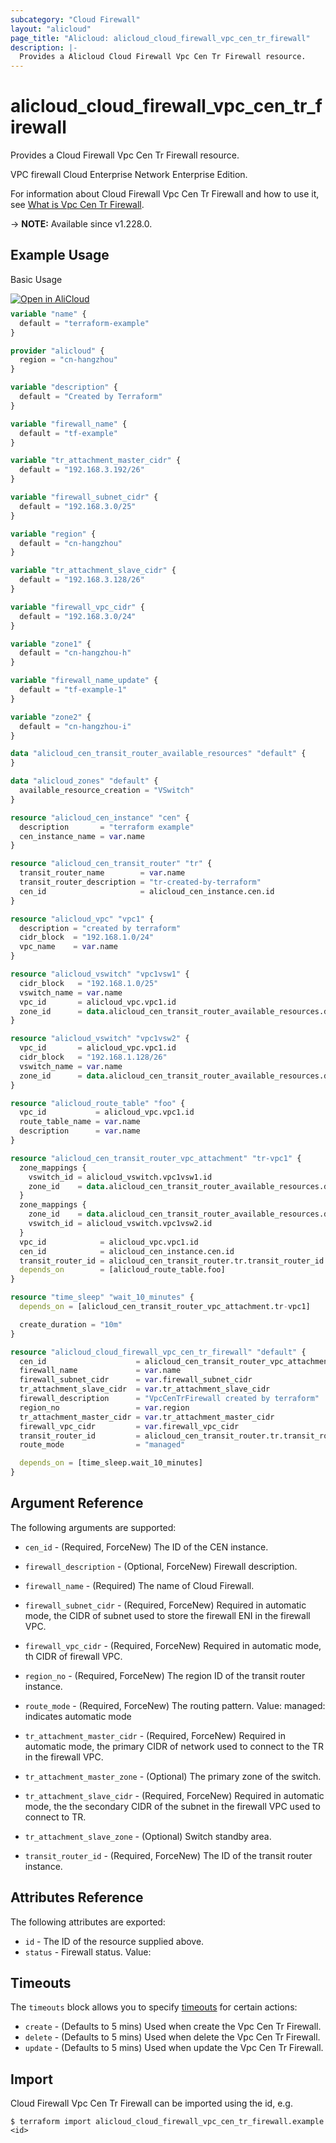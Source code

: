 ```yaml
---
subcategory: "Cloud Firewall"
layout: "alicloud"
page_title: "Alicloud: alicloud_cloud_firewall_vpc_cen_tr_firewall"
description: |-
  Provides a Alicloud Cloud Firewall Vpc Cen Tr Firewall resource.
---
```


# alicloud_cloud_firewall_vpc_cen_tr_firewall

Provides a Cloud Firewall Vpc Cen Tr Firewall resource.

VPC firewall Cloud Enterprise Network Enterprise Edition.

For information about Cloud Firewall Vpc Cen Tr Firewall and how to use it, see [What is Vpc Cen Tr Firewall](https://www.alibabacloud.com/help/en/).

-> **NOTE:** Available since v1.228.0.

## Example Usage

Basic Usage

<div style="display: block;margin-bottom: 40px;"><div class="oics-button" style="float: right;position: absolute;margin-bottom: 10px;">
  <a href="https://api.aliyun.com/terraform?resource=alicloud_cloud_firewall_vpc_cen_tr_firewall&exampleId=37a1e48f-5e2b-3aa6-5c58-4d9edb62f71ef8f83c50&activeTab=example&spm=docs.r.cloud_firewall_vpc_cen_tr_firewall.0.37a1e48f5e&intl_lang=EN_US" target="_blank">
    <img alt="Open in AliCloud" src="https://img.alicdn.com/imgextra/i1/O1CN01hjjqXv1uYUlY56FyX_!!6000000006049-55-tps-254-36.svg" style="max-height: 44px; max-width: 100%;">
  </a>
</div></div>

```terraform
variable "name" {
  default = "terraform-example"
}

provider "alicloud" {
  region = "cn-hangzhou"
}

variable "description" {
  default = "Created by Terraform"
}

variable "firewall_name" {
  default = "tf-example"
}

variable "tr_attachment_master_cidr" {
  default = "192.168.3.192/26"
}

variable "firewall_subnet_cidr" {
  default = "192.168.3.0/25"
}

variable "region" {
  default = "cn-hangzhou"
}

variable "tr_attachment_slave_cidr" {
  default = "192.168.3.128/26"
}

variable "firewall_vpc_cidr" {
  default = "192.168.3.0/24"
}

variable "zone1" {
  default = "cn-hangzhou-h"
}

variable "firewall_name_update" {
  default = "tf-example-1"
}

variable "zone2" {
  default = "cn-hangzhou-i"
}

data "alicloud_cen_transit_router_available_resources" "default" {
}

data "alicloud_zones" "default" {
  available_resource_creation = "VSwitch"
}

resource "alicloud_cen_instance" "cen" {
  description       = "terraform example"
  cen_instance_name = var.name
}

resource "alicloud_cen_transit_router" "tr" {
  transit_router_name        = var.name
  transit_router_description = "tr-created-by-terraform"
  cen_id                     = alicloud_cen_instance.cen.id
}

resource "alicloud_vpc" "vpc1" {
  description = "created by terraform"
  cidr_block  = "192.168.1.0/24"
  vpc_name    = var.name
}

resource "alicloud_vswitch" "vpc1vsw1" {
  cidr_block   = "192.168.1.0/25"
  vswitch_name = var.name
  vpc_id       = alicloud_vpc.vpc1.id
  zone_id      = data.alicloud_cen_transit_router_available_resources.default.resources[0].master_zones[1]
}

resource "alicloud_vswitch" "vpc1vsw2" {
  vpc_id       = alicloud_vpc.vpc1.id
  cidr_block   = "192.168.1.128/26"
  vswitch_name = var.name
  zone_id      = data.alicloud_cen_transit_router_available_resources.default.resources[0].master_zones[2]
}

resource "alicloud_route_table" "foo" {
  vpc_id           = alicloud_vpc.vpc1.id
  route_table_name = var.name
  description      = var.name
}

resource "alicloud_cen_transit_router_vpc_attachment" "tr-vpc1" {
  zone_mappings {
    vswitch_id = alicloud_vswitch.vpc1vsw1.id
    zone_id    = data.alicloud_cen_transit_router_available_resources.default.resources[0].master_zones[1]
  }
  zone_mappings {
    zone_id    = data.alicloud_cen_transit_router_available_resources.default.resources[0].master_zones[2]
    vswitch_id = alicloud_vswitch.vpc1vsw2.id
  }
  vpc_id            = alicloud_vpc.vpc1.id
  cen_id            = alicloud_cen_instance.cen.id
  transit_router_id = alicloud_cen_transit_router.tr.transit_router_id
  depends_on        = [alicloud_route_table.foo]
}

resource "time_sleep" "wait_10_minutes" {
  depends_on = [alicloud_cen_transit_router_vpc_attachment.tr-vpc1]

  create_duration = "10m"
}

resource "alicloud_cloud_firewall_vpc_cen_tr_firewall" "default" {
  cen_id                    = alicloud_cen_transit_router_vpc_attachment.tr-vpc1.cen_id
  firewall_name             = var.name
  firewall_subnet_cidr      = var.firewall_subnet_cidr
  tr_attachment_slave_cidr  = var.tr_attachment_slave_cidr
  firewall_description      = "VpcCenTrFirewall created by terraform"
  region_no                 = var.region
  tr_attachment_master_cidr = var.tr_attachment_master_cidr
  firewall_vpc_cidr         = var.firewall_vpc_cidr
  transit_router_id         = alicloud_cen_transit_router.tr.transit_router_id
  route_mode                = "managed"

  depends_on = [time_sleep.wait_10_minutes]
}
```

## Argument Reference

The following arguments are supported:
* `cen_id` - (Required, ForceNew) The ID of the CEN instance.
* `firewall_description` - (Optional, ForceNew) Firewall description.
* `firewall_name` - (Required) The name of Cloud Firewall.
* `firewall_subnet_cidr` - (Required, ForceNew) Required in automatic mode, the CIDR of subnet used to store the firewall ENI in the firewall VPC.
* `firewall_vpc_cidr` - (Required, ForceNew) Required in automatic mode,  th CIDR of firewall VPC.
* `region_no` - (Required, ForceNew) The region ID of the transit router instance.
* `route_mode` - (Required, ForceNew) The routing pattern. Value: managed: indicates automatic mode

* `tr_attachment_master_cidr` - (Required, ForceNew) Required in automatic mode, the primary CIDR of network used to connect to the TR in the firewall VPC.
* `tr_attachment_master_zone` - (Optional) The primary zone of the switch.

* `tr_attachment_slave_cidr` - (Required, ForceNew) Required in automatic mode, the the secondary CIDR of the subnet in the firewall VPC used to connect to TR.
* `tr_attachment_slave_zone` - (Optional) Switch standby area.

* `transit_router_id` - (Required, ForceNew) The ID of the transit router instance.

## Attributes Reference

The following attributes are exported:
* `id` - The ID of the resource supplied above.
* `status` - Firewall status. Value:

## Timeouts

The `timeouts` block allows you to specify [timeouts](https://www.terraform.io/docs/configuration-0-11/resources.html#timeouts) for certain actions:
* `create` - (Defaults to 5 mins) Used when create the Vpc Cen Tr Firewall.
* `delete` - (Defaults to 5 mins) Used when delete the Vpc Cen Tr Firewall.
* `update` - (Defaults to 5 mins) Used when update the Vpc Cen Tr Firewall.

## Import

Cloud Firewall Vpc Cen Tr Firewall can be imported using the id, e.g.

```shell
$ terraform import alicloud_cloud_firewall_vpc_cen_tr_firewall.example <id>
```